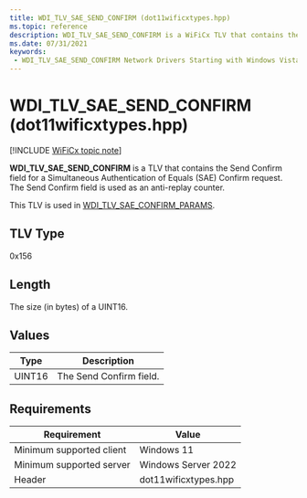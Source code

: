 ```yaml
---
title: WDI_TLV_SAE_SEND_CONFIRM (dot11wificxtypes.hpp)
ms.topic: reference
description: WDI_TLV_SAE_SEND_CONFIRM is a WiFiCx TLV that contains the Send Confirm field for a SAE Confirm request.
ms.date: 07/31/2021
keywords:
 - WDI_TLV_SAE_SEND_CONFIRM Network Drivers Starting with Windows Vista
---
```


# WDI_TLV_SAE_SEND_CONFIRM (dot11wificxtypes.hpp)

[!INCLUDE [WiFiCx topic note](../includes/wificx-version-warning.md)]

**WDI_TLV_SAE_SEND_CONFIRM** is a TLV that contains the Send Confirm field for a Simultaneous Authentication of Equals (SAE) Confirm request. The Send Confirm field is used as an anti-replay counter.

This TLV is used in [WDI_TLV_SAE_CONFIRM_PARAMS](wdi-tlv-sae-confirm-params.md).

## TLV Type

0x156

## Length

The size (in bytes) of a UINT16.

## Values

| Type | Description |
| --- | --- |
| UINT16 | The Send Confirm field. |

## Requirements

|Requirement|Value|
|--- |--- |
|Minimum supported client|Windows 11|
|Minimum supported server|Windows Server 2022|
|Header|dot11wificxtypes.hpp|
